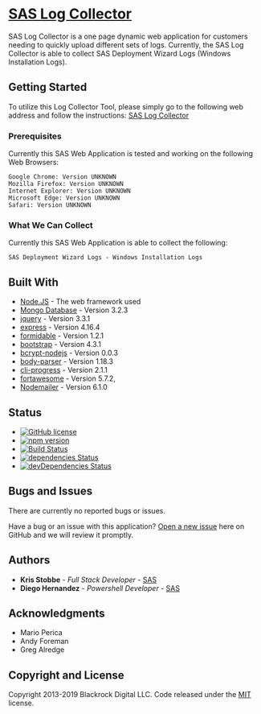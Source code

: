 # [SAS Log Collector](http://stormfly.na.sas.com/)

SAS Log Collector is a one page dynamic web application for customers needing to quickly upload different sets of logs. Currently, the SAS Log Collector is able to collect SAS Deployment Wizard Logs (Windows Installation Logs).


## Getting Started

To utilize this Log Collector Tool, please simply go to the following web address and follow the instructions: [SAS Log Collector](http://stormfly.na.sas.com/)

### Prerequisites

Currently this SAS Web Application is tested and working on the following Web Browsers: 

```
Google Chrome: Version UNKNOWN
Mozilla Firefox: Version UNKNOWN
Internet Explorer: Version UNKNOWN
Microsoft Edge: Version UNKNOWN
Safari: Version UNKNOWN
```

### What We Can Collect

Currently this SAS Web Application is able to collect the following:
```
SAS Deployment Wizard Logs - Windows Installation Logs
```

## Built With

* [Node.JS](http://www.dropwizard.io/1.0.2/docs/) - The web framework used
* [Mongo Database]() - Version 3.2.3
* [jquery]() - Version 3.3.1
* [express]() - Version 4.16.4
* [formidable]() - Version 1.2.1
* [bootstrap]() - Version 4.3.1
* [bcrypt-nodejs]() - Version 0.0.3
* [body-parser]() - Version 1.18.3
* [cli-progress]() - Version 2.1.1
* [fortawesome]() - Version 5.7.2,
* [Nodemailer]() - Version 6.1.0


## Status

* [![GitHub license](https://img.shields.io/badge/license-MIT-blue.svg)](https://raw.githubusercontent.com/BlackrockDigital/startbootstrap-freelancer/master/LICENSE)
* [![npm version](https://img.shields.io/npm/v/startbootstrap-freelancer.svg)](https://www.npmjs.com/package/startbootstrap-freelancer)
* [![Build Status](https://travis-ci.org/BlackrockDigital/startbootstrap-freelancer.svg?branch=master)](https://travis-ci.org/BlackrockDigital/startbootstrap-freelancer)
* [![dependencies Status](https://david-dm.org/BlackrockDigital/startbootstrap-freelancer/status.svg)](https://david-dm.org/BlackrockDigital/startbootstrap-freelancer)
* [![devDependencies Status](https://david-dm.org/BlackrockDigital/startbootstrap-freelancer/dev-status.svg)](https://david-dm.org/BlackrockDigital/startbootstrap-freelancer?type=dev)


## Bugs and Issues
There are currently no reported bugs or issues.

Have a bug or an issue with this application? [Open a new issue](https://github.com/sas-austin-development/SAS-Log-Collector/issues/new) here on GitHub and we will review it promptly.


## Authors

* **Kris Stobbe** - *Full Stack Developer* - [SAS](https://github.com/KrisStobbe)
* **Diego Hernandez** - *Powershell Developer* - [SAS]()


## Acknowledgments

* Mario Perica
* Andy Foreman 
* Greg Alredge

## Copyright and License

Copyright 2013-2019 Blackrock Digital LLC. Code released under the [MIT](https://github.com/BlackrockDigital/startbootstrap-freelancer/blob/gh-pages/LICENSE) license.
